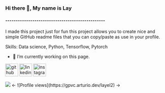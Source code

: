### Hi there 👋, My name is Lay
#### ------------------------------------------------
I made this project just for fun this project allows you to create nice and simple GitHub readme files that you can copy/paste as use in your profile.

Skills: Data science, Python, Tensorflow, Pytorch

- 🔭 I’m currently working on this page. 


[<img src='https://cdn.jsdelivr.net/npm/simple-icons@3.0.1/icons/github.svg' alt='github' height='40'>](https://github.com/layel2)  [<img src='https://cdn.jsdelivr.net/npm/simple-icons@3.0.1/icons/linkedin.svg' alt='linkedin' height='40'>](https://www.linkedin.com/in/https://www.linkedin.com/in/pranpaveen-lay//)  [<img src='https://cdn.jsdelivr.net/npm/simple-icons@3.0.1/icons/instagram.svg' alt='instagram' height='40'>](https://www.instagram.com/layel2/)  

<img src="https://profile-counter.glitch.me/layel2/count.svg" />
<- ![Profile views](https://gpvc.arturio.dev/layel2)   ->
